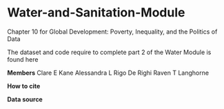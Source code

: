# Water-and-Sanitation-Module
Chapter 10 for Global Development: Poverty, Inequality, and the Politics of Data

The dataset and code require to complete part 2 of the Water Module is found here

**Members**
Clare E Kane
Alessandra L Rigo De Righi
Raven T Langhorne

**How to cite**

**Data source**
